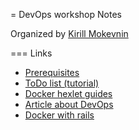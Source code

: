 = DevOps workshop Notes

Organized by [Kirill Mokevnin](https://github.com/mokevnin)

=== Links
- [Prerequisites](https://gist.github.com/mokevnin/d1a941b0a835469b9064ba24d514ffa5)
- [ToDo list (tutorial)](https://gist.github.com/mokevnin/02f84fa9d35aad2c8277b3dede147155)
- [Docker hexlet guides](https://guides.hexlet.io/docker/)
- [Article about DevOps](https://habr.com/company/jugru/blog/421757/)
- [Docker with rails](https://docs.docker.com/compose/rails/)